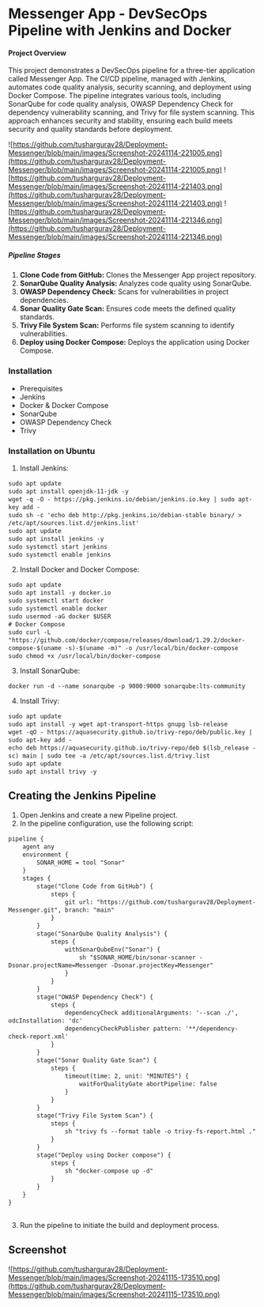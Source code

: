 # Messenger App - DevSecOps Pipeline with Jenkins and Docker

#### Project Overview
This project demonstrates a DevSecOps pipeline for a three-tier application called Messenger App. The CI/CD pipeline, managed with Jenkins, automates code quality analysis, security scanning, and deployment using Docker Compose. The pipeline integrates various tools, including SonarQube for code quality analysis, OWASP Dependency Check for dependency vulnerability scanning, and Trivy for file system scanning. This approach enhances security and stability, ensuring each build meets security and quality standards before deployment.

![https://github.com/tushargurav28/Deployment-Messenger/blob/main/images/Screenshot-20241114-221005.png](https://github.com/tushargurav28/Deployment-Messenger/blob/main/images/Screenshot-20241114-221005.png) 
![https://github.com/tushargurav28/Deployment-Messenger/blob/main/images/Screenshot-20241114-221403.png](https://github.com/tushargurav28/Deployment-Messenger/blob/main/images/Screenshot-20241114-221403.png)
![https://github.com/tushargurav28/Deployment-Messenger/blob/main/images/Screenshot-20241114-221346.png](https://github.com/tushargurav28/Deployment-Messenger/blob/main/images/Screenshot-20241114-221346.png)


##### Pipeline Stages
1. **Clone Code from GitHub:** Clones the Messenger App project repository.
2. **SonarQube Quality Analysis:** Analyzes code quality using SonarQube.
3. **OWASP Dependency Check:** Scans for vulnerabilities in project dependencies.
4. **Sonar Quality Gate Scan:** Ensures code meets the defined quality standards.
5. **Trivy File System Scan:** Performs file system scanning to identify vulnerabilities.
6. **Deploy using Docker Compose:** Deploys the application using Docker Compose.


### Installation
- Prerequisites
- Jenkins
- Docker & Docker Compose
- SonarQube
- OWASP Dependency Check
- Trivy

### Installation on Ubuntu
1. Install Jenkins:

```
sudo apt update
sudo apt install openjdk-11-jdk -y
wget -q -O - https://pkg.jenkins.io/debian/jenkins.io.key | sudo apt-key add -
sudo sh -c 'echo deb http://pkg.jenkins.io/debian-stable binary/ > /etc/apt/sources.list.d/jenkins.list'
sudo apt update
sudo apt install jenkins -y
sudo systemctl start jenkins
sudo systemctl enable jenkins

```

2. Install Docker and Docker Compose:

```
sudo apt update
sudo apt install -y docker.io
sudo systemctl start docker
sudo systemctl enable docker
sudo usermod -aG docker $USER
# Docker Compose
sudo curl -L "https://github.com/docker/compose/releases/download/1.29.2/docker-compose-$(uname -s)-$(uname -m)" -o /usr/local/bin/docker-compose
sudo chmod +x /usr/local/bin/docker-compose
```

3. Install SonarQube:

 ```
docker run -d --name sonarqube -p 9000:9000 sonarqube:lts-community
 ```

4. Install Trivy:

```
sudo apt update
sudo apt install -y wget apt-transport-https gnupg lsb-release
wget -qO - https://aquasecurity.github.io/trivy-repo/deb/public.key | sudo apt-key add -
echo deb https://aquasecurity.github.io/trivy-repo/deb $(lsb_release -sc) main | sudo tee -a /etc/apt/sources.list.d/trivy.list
sudo apt update
sudo apt install trivy -y
```


## Creating the Jenkins Pipeline

1. Open Jenkins and create a new Pipeline project.
2. In the pipeline configuration, use the following script:

```
pipeline {
    agent any
    environment {
        SONAR_HOME = tool "Sonar"
    }
    stages {
        stage("Clone Code from GitHub") {
            steps {
                git url: "https://github.com/tushargurav28/Deployment-Messenger.git", branch: "main"
            }
        }
        stage("SonarQube Quality Analysis") {
            steps {
                withSonarQubeEnv("Sonar") {
                    sh "$SONAR_HOME/bin/sonar-scanner -Dsonar.projectName=Messenger -Dsonar.projectKey=Messenger"
                }
            }
        }
        stage("OWASP Dependency Check") {
            steps {
                dependencyCheck additionalArguments: '--scan ./', odcInstallation: 'dc'
                dependencyCheckPublisher pattern: '**/dependency-check-report.xml'
            }
        }
        stage("Sonar Quality Gate Scan") {
            steps {
                timeout(time: 2, unit: "MINUTES") {
                    waitForQualityGate abortPipeline: false
                }
            }
        }
        stage("Trivy File System Scan") {
            steps {
                sh "trivy fs --format table -o trivy-fs-report.html ."
            }
        }
        stage("Deploy using Docker compose") {
            steps {
                sh "docker-compose up -d"
            }
        }
    }
}


```

3. Run the pipeline to initiate the build and deployment process.

## Screenshot 

![https://github.com/tushargurav28/Deployment-Messenger/blob/main/images/Screenshot-20241115-173510.png](https://github.com/tushargurav28/Deployment-Messenger/blob/main/images/Screenshot-20241115-173510.png)


